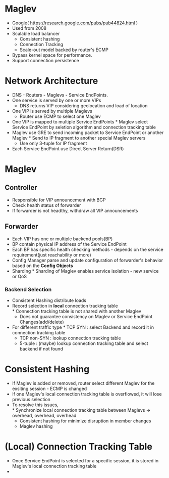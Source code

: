 # Maglev 
* Google( https://research.google.com/pubs/pub44824.html )
* Used from 2008  
* Scalable load balancer
	* Consistent hashing 
	* Connection Tracking 
	* Scale-out model backed by router's ECMP
* Bypass kernel space for performance. 
* Support connection persistence 

# Network Architecture
* DNS - Routers - Maglevs - Service EndPoints. 
* One service is served by one or more VIPs 
	* DNS returns VIP considering geolocation and load of location
* One VIP is served by multiple Maglevs 
	* Router use ECMP to select one Maglev
* One VIP is mapped to multiple Service EndPoints
        * Maglev select Service EndPoint by seletion algorithm and connection tracking table
* Maglev use GRE to send incoming packet to Service EndPoint or another Maglev
        * Send to IP fragment to another special Maglev servers
	* Use only 3-tuple for IP fragment
* Each Service EndPoint use Direct Server Return(DSR)

# Maglev

## Controller
* Responsible for VIP announcement with BGP
* Check health status of forwarder
* If forwarder is not headthy, withdraw all VIP announcements

## Forwarder
* Each VIP has one or multiple backend pools(BP) 
* BP contain physical IP address of the Service EndPoint
* Each BP has specific health checking methods - depends on the service requirement(just reachability or more)  
* Config Manager parse and update configuration of forwarder's behavior based on the **Config Objects** 
* Sharding
        * Sharding of Maglev enables service isolation - new service or QoS  

### Backend Selection  
* Consistent Hashing distribute loads 
* Record selection in **local** connection tracking table  
        * Connection tracking table is not shared with another Maglev
	* Does not guarantee consistency on Maglev or Service EndPoint Changes(add/delete)
* For different traffic type
        * TCP SYN : select Backend and record it in connection tracking table
	* TCP non-SYN : lookup connection tracking table
	* 5-tuple : (maybe) lookup connection tracking table and select backend if not found
	
# Consistent Hashing
* If Maglev is added or removed, router select different Maglev for the exsiting session - ECMP is changed
* If one Maglev's local connection tracking table is overflowed, it will lose previous selection  
* To resolve this issues,  
        * Synchronize local connection tracking table between Maglevs -> overhead, overhead, overhead
	* Consistent hashing for minimize disruption in member changes
	* Maglev hashing  



# (Local) Connection Tracking Table  
* Once Service EndPoint is selected for a specific session, it is stored in Maglev's local connection tracking table  
* 
